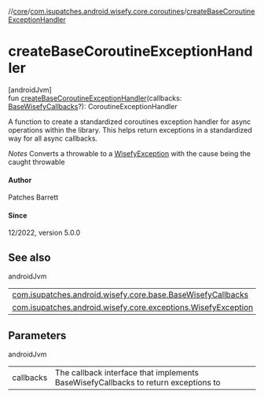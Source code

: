 //[core](../../index.md)/[com.isupatches.android.wisefy.core.coroutines](index.md)/[createBaseCoroutineExceptionHandler](create-base-coroutine-exception-handler.md)

# createBaseCoroutineExceptionHandler

[androidJvm]\
fun [createBaseCoroutineExceptionHandler](create-base-coroutine-exception-handler.md)(callbacks: [BaseWisefyCallbacks](../com.isupatches.android.wisefy.core.base/-base-wisefy-callbacks/index.md)?): CoroutineExceptionHandler

A function to create a standardized coroutines exception handler for async operations within the library. This helps return exceptions in a standardized way for all async callbacks.

*Notes* Converts a throwable to a [WisefyException](../com.isupatches.android.wisefy.core.exceptions/-wisefy-exception/index.md) with the cause being the caught throwable

#### Author

Patches Barrett

#### Since

12/2022, version 5.0.0

## See also

androidJvm

| | |
|---|---|
| [com.isupatches.android.wisefy.core.base.BaseWisefyCallbacks](../com.isupatches.android.wisefy.core.base/-base-wisefy-callbacks/index.md) |  |
| [com.isupatches.android.wisefy.core.exceptions.WisefyException](../com.isupatches.android.wisefy.core.exceptions/-wisefy-exception/index.md) |  |

## Parameters

androidJvm

| | |
|---|---|
| callbacks | The callback interface that implements BaseWisefyCallbacks to return exceptions to |

